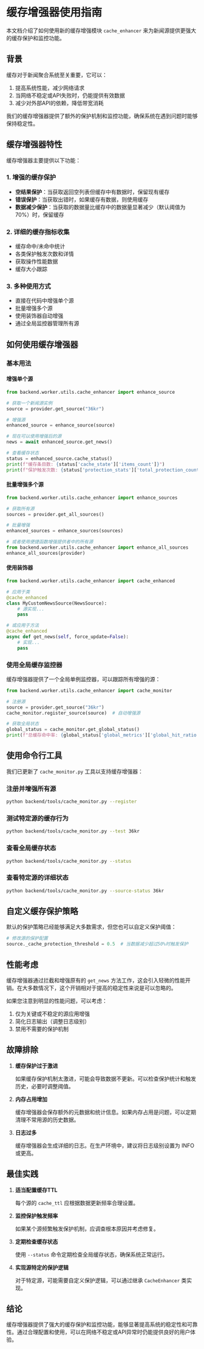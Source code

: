 # 缓存增强器使用指南

本文档介绍了如何使用新的缓存增强模块 `cache_enhancer` 来为新闻源提供更强大的缓存保护和监控功能。

## 背景

缓存对于新闻聚合系统至关重要，它可以：

1. 提高系统性能，减少网络请求
2. 当网络不稳定或API失败时，仍能提供有效数据
3. 减少对外部API的依赖，降低带宽消耗

我们的缓存增强器提供了额外的保护机制和监控功能，确保系统在遇到问题时能够保持稳定性。

## 缓存增强器特性

缓存增强器主要提供以下功能：

### 1. 增强的缓存保护

- **空结果保护**：当获取返回空列表但缓存中有数据时，保留现有缓存
- **错误保护**：当获取出错时，如果缓存有数据，则使用缓存
- **数据减少保护**：当获取的数据量比缓存中的数据量显著减少（默认阈值为70%）时，保留缓存

### 2. 详细的缓存指标收集

- 缓存命中/未命中统计
- 各类保护触发次数和详情
- 获取操作性能数据
- 缓存大小跟踪

### 3. 多种使用方式

- 直接在代码中增强单个源
- 批量增强多个源
- 使用装饰器自动增强
- 通过全局监控器管理所有源

## 如何使用缓存增强器

### 基本用法

#### 增强单个源

```python
from backend.worker.utils.cache_enhancer import enhance_source

# 获取一个新闻源实例
source = provider.get_source("36kr")

# 增强源
enhanced_source = enhance_source(source)

# 现在可以使用增强后的源
news = await enhanced_source.get_news()

# 查看缓存状态
status = enhanced_source.cache_status()
print(f"缓存条目数: {status['cache_state']['items_count']}")
print(f"保护触发次数: {status['protection_stats']['total_protection_count']}")
```

#### 批量增强多个源

```python
from backend.worker.utils.cache_enhancer import enhance_sources

# 获取所有源
sources = provider.get_all_sources()

# 批量增强
enhanced_sources = enhance_sources(sources)

# 或者使用便捷函数增强提供者中的所有源
from backend.worker.utils.cache_enhancer import enhance_all_sources
enhance_all_sources(provider)
```

#### 使用装饰器

```python
from backend.worker.utils.cache_enhancer import cache_enhanced

# 应用于类
@cache_enhanced
class MyCustomNewsSource(NewsSource):
    # 源实现...
    pass

# 或应用于方法
@cache_enhanced
async def get_news(self, force_update=False):
    # 实现...
    pass
```

### 使用全局缓存监控器

缓存增强器提供了一个全局单例监控器，可以跟踪所有增强的源：

```python
from backend.worker.utils.cache_enhancer import cache_monitor

# 注册源
source = provider.get_source("36kr")
cache_monitor.register_source(source)  # 自动增强源

# 获取全局状态
global_status = cache_monitor.get_global_status()
print(f"总缓存命中率: {global_status['global_metrics']['global_hit_ratio']:.2%}")
```

## 使用命令行工具

我们已更新了 `cache_monitor.py` 工具以支持缓存增强器：

### 注册并增强所有源

```bash
python backend/tools/cache_monitor.py --register
```

### 测试特定源的缓存行为

```bash
python backend/tools/cache_monitor.py --test 36kr
```

### 查看全局缓存状态

```bash
python backend/tools/cache_monitor.py --status
```

### 查看特定源的详细状态

```bash
python backend/tools/cache_monitor.py --source-status 36kr
```

## 自定义缓存保护策略

默认的保护策略已经能够满足大多数需求，但您也可以自定义保护阈值：

```python
# 修改源的保护配置
source._cache_protection_threshold = 0.5  # 当数据减少超过50%时触发保护
```

## 性能考虑

缓存增强器通过拦截和增强原有的 `get_news` 方法工作，这会引入轻微的性能开销。在大多数情况下，这个开销相对于提高的稳定性来说是可以忽略的。

如果您注意到明显的性能问题，可以考虑：

1. 仅为关键或不稳定的源应用增强
2. 简化日志输出（调整日志级别）
3. 禁用不需要的保护机制

## 故障排除

1. **缓存保护过于激进**
   
   如果缓存保护机制太激进，可能会导致数据不更新。可以检查保护统计和触发历史，必要时调整阈值。

2. **内存占用增加**

   缓存增强器会保存额外的元数据和统计信息。如果内存占用是问题，可以定期清理不常用源的历史数据。

3. **日志过多**

   缓存增强器会生成详细的日志。在生产环境中，建议将日志级别设置为 INFO 或更高。

## 最佳实践

1. **适当配置缓存TTL**

   每个源的 `cache_ttl` 应根据数据更新频率合理设置。

2. **监控保护触发频率**

   如果某个源频繁触发保护机制，应调查根本原因并考虑修复。

3. **定期检查缓存状态**

   使用 `--status` 命令定期检查全局缓存状态，确保系统正常运行。

4. **实现源特定的保护逻辑**

   对于特定源，可能需要自定义保护逻辑，可以通过继承 `CacheEnhancer` 类实现。

## 结论

缓存增强器提供了强大的缓存保护和监控功能，能够显著提高系统的稳定性和可靠性。通过合理配置和使用，可以在网络不稳定或API异常时仍能提供良好的用户体验。 